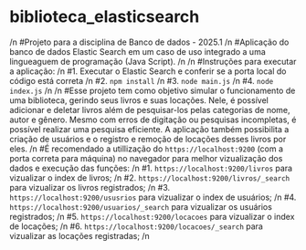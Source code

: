# biblioteca_elasticsearch
/n
#Projeto para a disciplina de Banco de dados - 2025.1 /n
#Aplicação do banco de dados Elastic Search em um caso de uso integrado a uma lingueaguem de programação (Java Script). /n
/n
#Instruções para executar a aplicação: /n
#1. Executar o Elastic Search e conferir se a porta local do código está correta /n
#2. `npm install` /n
#3. `node main.js` /n
#4. `node index.js` /n
/n
#Esse projeto tem como objetivo simular o funcionamento de uma biblioteca, gerindo seus livros e suas locações. Nele, é possível adicionar e deletar livros além de pesquisar-los pelas categorias de nome, autor e gênero. Mesmo com erros de digitação ou pesquisas incompletas, é possível realizar uma pesquisa eficiente. A aplicação também possibilita a criação de usuários e o registro e remoção de locações desses livros por eles. /n
#É recomendado a utillização do `https://localhost:9200` (com a porta correta para máquina) no navegador para melhor vizualização dos dados e execução das funções: /n
#1. `https://localhost:9200/livros` para vizualizar o index de livros; /n
#2. `https://localhost:9200/livros/_search` para vizualizar os livros registrados; /n
#3. `https://localhost:9200/ususrios` para vizualizar o index de usuários; /n
#4. `https://localhost:9200/usuarios/_search` para vizualizar os usuários registrados; /n
#5. `https://localhost:9200/locacoes` para vizualizar o index de locações; /n
#6. `https://localhost:9200/locacoes/_search` para vizualizar as locações registradas; /n
